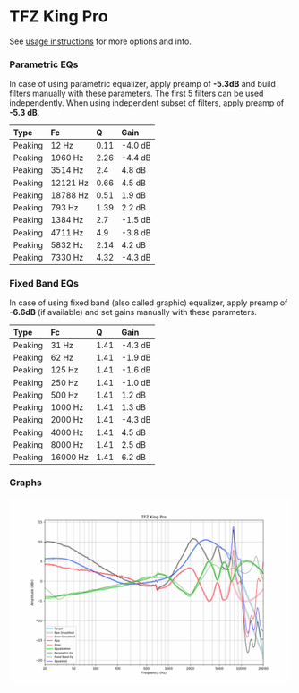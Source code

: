 # TFZ King Pro
See [usage instructions](https://github.com/jaakkopasanen/AutoEq#usage) for more options and info.

### Parametric EQs
In case of using parametric equalizer, apply preamp of **-5.3dB** and build filters manually
with these parameters. The first 5 filters can be used independently.
When using independent subset of filters, apply preamp of **-5.3 dB**.

| Type    | Fc       |    Q | Gain    |
|:--------|:---------|:-----|:--------|
| Peaking | 12 Hz    | 0.11 | -4.0 dB |
| Peaking | 1960 Hz  | 2.26 | -4.4 dB |
| Peaking | 3514 Hz  | 2.4  | 4.8 dB  |
| Peaking | 12121 Hz | 0.66 | 4.5 dB  |
| Peaking | 18788 Hz | 0.51 | 1.9 dB  |
| Peaking | 793 Hz   | 1.39 | 2.2 dB  |
| Peaking | 1384 Hz  | 2.7  | -1.5 dB |
| Peaking | 4711 Hz  | 4.9  | -3.8 dB |
| Peaking | 5832 Hz  | 2.14 | 4.2 dB  |
| Peaking | 7330 Hz  | 4.32 | -4.3 dB |

### Fixed Band EQs
In case of using fixed band (also called graphic) equalizer, apply preamp of **-6.6dB**
(if available) and set gains manually with these parameters.

| Type    | Fc       |    Q | Gain    |
|:--------|:---------|:-----|:--------|
| Peaking | 31 Hz    | 1.41 | -4.3 dB |
| Peaking | 62 Hz    | 1.41 | -1.9 dB |
| Peaking | 125 Hz   | 1.41 | -1.6 dB |
| Peaking | 250 Hz   | 1.41 | -1.0 dB |
| Peaking | 500 Hz   | 1.41 | 1.2 dB  |
| Peaking | 1000 Hz  | 1.41 | 1.3 dB  |
| Peaking | 2000 Hz  | 1.41 | -4.3 dB |
| Peaking | 4000 Hz  | 1.41 | 4.5 dB  |
| Peaking | 8000 Hz  | 1.41 | 2.5 dB  |
| Peaking | 16000 Hz | 1.41 | 6.2 dB  |

### Graphs
![](./TFZ%20King%20Pro.png)